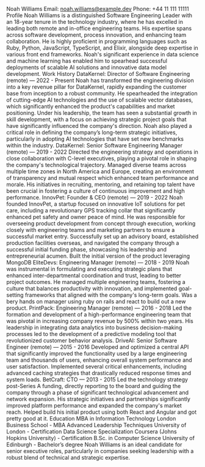 Noah Williams
Email: noah.williams@example.dev
Phone: +44 11 111 11111
Profile
Noah Williams is a distinguished Software Engineering Leader with an 18-year tenure in the technology industry, where he has excelled in leading both remote and in-office engineering teams. His expertise spans across software development, process innovation, and enhancing team collaboration. He is highly proficient in programming languages such as Ruby, Python, JavaScript, TypeScript, and Elixir, alongside deep expertise in various front end frameworks. Noah's significant experience in data science and machine learning has enabled him to spearhead successful deployments of scalable AI solutions and innovative data model development.
Work History
DataKernel: Director of Software Engineering (remote) — 2022 - Present
Noah has transformed the engineering division into a key revenue pillar for DataKernel, rapidly expanding the customer base from inception to a robust community.
He spearheaded the integration of cutting-edge AI technologies and the use of scalable vector databases, which significantly enhanced the product's capabilities and market positioning.
Under his leadership, the team has seen a substantial growth in skill development, with a focus on achieving strategic project goals that have significantly influenced the company's direction.
Noah also played a critical role in defining the company’s long-term strategic initiatives, particularly in adopting AI technologies that have set new benchmarks within the industry.
DataKernel: Senior Software Engineering Manager (remote) — 2019 - 2022
Directed the engineering strategy and operations in close collaboration with C-level executives, playing a pivotal role in shaping the company's technological trajectory.
Managed diverse teams across multiple time zones in North America and Europe, creating an environment of transparency and mutual respect which enhanced team performance and morale.
His initiatives in recruiting, mentoring, and retaining top talent have been crucial in fostering a culture of continuous improvement and high performance.
InnovPet: Founder & CEO (remote) — 2019 - 2022
Noah founded InnovPet, a startup focused on innovative IoT solutions for pet care, including a revolutionary GPS tracking collar that significantly enhanced pet safety and owner peace of mind.
He was responsible for overseeing product development from concept through execution, working closely with engineering teams and marketing partners to ensure a successful market entry.
Successfully set up an advisory board, established production facilities overseas, and navigated the company through a successful initial funding phase, showcasing his leadership and entrepreneurial acumen.
Built the initial version of the product leveraging MongoDB
EliteDevs: Engineering Manager (remote) — 2018 - 2019
Noah was instrumental in formulating and executing strategic plans that enhanced inter-departmental coordination and trust, leading to better project outcomes.
He managed multiple engineering teams, fostering a culture that balances productivity with innovation, and implemented goal-setting frameworks that aligned with the company's long-term goals.
Was a bery hands on manager using ruby on rails and react to build out a new product.
PrintPack: Engineering Manager (remote) — 2016 - 2018
Led the formation and development of a high-performance engineering team that was pivotal in increasing company revenue by 500% within two years.
His leadership in integrating data analytics into business decision-making processes led to the development of a predictive modeling tool that revolutionized customer behavior analysis.
DriveAI: Senior Software Engineer (remote) — 2015 - 2016
Developed and optimized a central API that significantly improved the functionality used by a large engineering team and thousands of users, enhancing overall system performance and user satisfaction.
Implemented several critical enhancements, including advanced caching strategies that drastically reduced response times and system loads.
BetCraft: CTO — 2013 - 2015
Led the technology strategy post-Series A funding, directly reporting to the board and guiding the company through a phase of significant technological advancement and network expansion.
His strategic initiatives and partnerships significantly improved platform performance and expanded the company's market reach.
Helped build his initial product using both React and Angular and got pretty good at it.
Education
MBA in Information Technology
London Business School - MBA
Advanced Leadership Techniques
University of London - Certification
Data Science Specialization
Coursera (Johns Hopkins University) - Certification
B.Sc. in Computer Science
University of Edinburgh - Bachelor’s degree
Noah Williams is an ideal candidate for senior executive roles, particularly in companies seeking leadership with a robust blend of technical and strategic expertise.